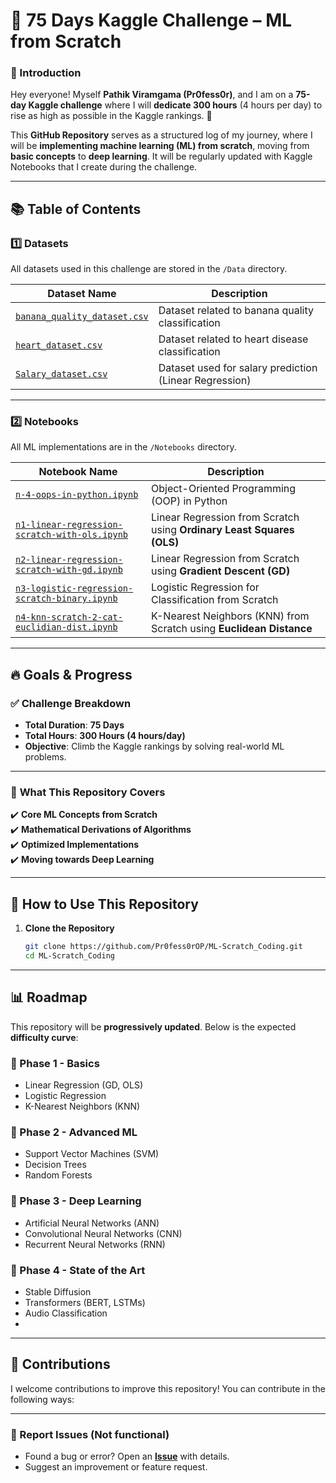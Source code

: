 # 🚀 75 Days Kaggle Challenge – ML from Scratch

### 📌 Introduction
Hey everyone! Myself **Pathik Viramgama (Pr0fess0r)**, and I am on a **75-day Kaggle challenge** where I will **dedicate 300 hours** (4 hours per day) to rise as high as possible in the Kaggle rankings. 🚀 

This **GitHub Repository** serves as a structured log of my journey, where I will be **implementing machine learning (ML) from scratch**, moving from **basic concepts** to **deep learning**. It will be regularly updated with Kaggle Notebooks that I create during the challenge.

---

## 📚 Table of Contents

### **1️⃣ Datasets**
All datasets used in this challenge are stored in the `/Data` directory.

| Dataset Name | Description |
|-------------|-------------|
| [`banana_quality_dataset.csv`](Data/banana_quality_dataset.csv) | Dataset related to banana quality classification |
| [`heart_dataset.csv`](Data/heart_dataset.csv) | Dataset related to heart disease classification |
| [`Salary_dataset.csv`](Data/Salary_dataset.csv) | Dataset used for salary prediction (Linear Regression) |

---

### **2️⃣ Notebooks**
All ML implementations are in the `/Notebooks` directory.

| Notebook Name | Description |
|--------------|-------------|
| [`n-4-oops-in-python.ipynb`](Notebooks/n-4-oops-in-python.ipynb) | Object-Oriented Programming (OOP) in Python |
| [`n1-linear-regression-scratch-with-ols.ipynb`](Notebooks/n1-linear-regression-scratch-with-ols.ipynb) | Linear Regression from Scratch using **Ordinary Least Squares (OLS)** |
| [`n2-linear-regression-scratch-with-gd.ipynb`](Notebooks/n2-linear-regression-scratch-with-gd.ipynb) | Linear Regression from Scratch using **Gradient Descent (GD)** |
| [`n3-logistic-regression-scratch-binary.ipynb`](Notebooks/n3-logistic-regression-scratch-binary.ipynb) | Logistic Regression for Classification from Scratch |
| [`n4-knn-scratch-2-cat-euclidian-dist.ipynb`](Notebooks/n4-knn-scratch-2-cat-euclidian-dist.ipynb) | K-Nearest Neighbors (KNN) from Scratch using **Euclidean Distance** |

---

## 🔥 Goals & Progress
### ✅ **Challenge Breakdown**
- **Total Duration**: **75 Days**
- **Total Hours**: **300 Hours (4 hours/day)**
- **Objective**: Climb the Kaggle rankings by solving real-world ML problems.

---

### 📌 **What This Repository Covers**
✔️ **Core ML Concepts from Scratch**  
✔️ **Mathematical Derivations of Algorithms**  
✔️ **Optimized Implementations**  
✔️ **Moving towards Deep Learning**  

---

## 📌 How to Use This Repository
1. **Clone the Repository**
   ```sh
   git clone https://github.com/Pr0fess0rOP/ML-Scratch_Coding.git
   cd ML-Scratch_Coding

---

## 📊 Roadmap

This repository will be **progressively updated**. Below is the expected **difficulty curve**:

### **📌 Phase 1 - Basics**
- Linear Regression (GD, OLS)
- Logistic Regression
- K-Nearest Neighbors (KNN)

### **📌 Phase 2 - Advanced ML**
- Support Vector Machines (SVM)
- Decision Trees
- Random Forests

### **📌 Phase 3 - Deep Learning**
- Artificial Neural Networks (ANN)
- Convolutional Neural Networks (CNN)
- Recurrent Neural Networks (RNN)

### **📌 Phase 4 - State of the Art**
- Stable Diffusion
- Transformers (BERT, LSTMs)
- Audio Classification
- 
---

## 🤝 Contributions

I welcome contributions to improve this repository! You can contribute in the following ways:

---

### 🔹 Report Issues (Not functional)  
- Found a bug or error? Open an **[Issue](https://github.com/ML-Scratch-Coding/issues)** with details.  
- Suggest an improvement or feature request.

